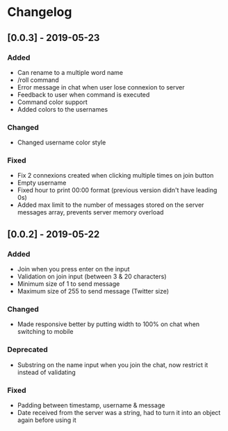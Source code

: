 # Changelog

## [0.0.3] - 2019-05-23

### Added

- Can rename to a multiple word name
- /roll command
- Error message in chat when user lose connexion to server
- Feedback to user when command is executed
- Command color support
- Added colors to the usernames

### Changed

- Changed username color style

### Fixed

- Fix 2 connexions created when clicking multiple times on join button
- Empty username
- Fixed hour to print 00:00 format (previous version didn't have leading 0s)
- Added max limit to the number of messages stored on the server messages array, prevents server memory overload

## [0.0.2] - 2019-05-22

### Added
- Join when you press enter on the input
- Validation on join input (between 3 & 20 characters)
- Minimum size of 1 to send message
- Maximum size of 255 to send message (Twitter size)

### Changed
- Made responsive better by putting width to 100% on chat when switching to mobile

### Deprecated
- Substring on the name input when you join the chat, now restrict it instead of validating

### Fixed
- Padding between timestamp, username & message
- Date received from the server was a string, had to turn it into an object again 
before using it